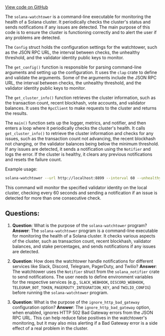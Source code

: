 
[View code on GitHub](https://github.com/solana-labs/solana/blob/master/watchtower/src/main.rs)

The `solana-watchtower` is a command-line executable for monitoring the health of a Solana cluster. It periodically checks the cluster's status and sends notifications if any issues are detected. The main purpose of this code is to ensure the cluster is functioning correctly and to alert the user if any problems are detected.

The `Config` struct holds the configuration settings for the watchtower, such as the JSON RPC URL, the interval between checks, the unhealthy threshold, and the validator identity public keys to monitor.

The `get_config()` function is responsible for parsing command-line arguments and setting up the configuration. It uses the `clap` crate to define and validate the arguments. Some of the arguments include the JSON RPC URL, the interval between checks, the unhealthy threshold, and the validator identity public keys to monitor.

The `get_cluster_info()` function retrieves the cluster information, such as the transaction count, recent blockhash, vote accounts, and validator balances. It uses the `RpcClient` to make requests to the cluster and returns the results.

The `main()` function sets up the logger, metrics, and notifier, and then enters a loop where it periodically checks the cluster's health. It calls `get_cluster_info()` to retrieve the cluster information and checks for any issues, such as the transaction count not advancing, the recent blockhash not changing, or the validator balances being below the minimum threshold. If any issues are detected, it sends a notification using the `Notifier` and logs the error. If the cluster is healthy, it clears any previous notifications and resets the failure count.

Example usage:

```sh
solana-watchtower --url http://localhost:8899 --interval 60 --unhealthy-threshold 1 --validator-identity <VALIDATOR_IDENTITY_PUBKEY>
```

This command will monitor the specified validator identity on the local cluster, checking every 60 seconds and sending a notification if an issue is detected for more than one consecutive check.
## Questions: 
 1. **Question**: What is the purpose of the `solana-watchtower` program?
   **Answer**: The `solana-watchtower` program is a command-line executable for monitoring the health of a Solana cluster. It checks various aspects of the cluster, such as transaction count, recent blockhash, validator balances, and stake percentages, and sends notifications if any issues are detected.

2. **Question**: How does the watchtower handle notifications for different services like Slack, Discord, Telegram, PagerDuty, and Twilio?
   **Answer**: The watchtower uses the `Notifier` struct from the `solana_notifier` crate to send notifications. The user needs to define environment variables for the respective services (e.g., `SLACK_WEBHOOK`, `DISCORD_WEBHOOK`, `TELEGRAM_BOT_TOKEN`, `PAGERDUTY_INTEGRATION_KEY`, and `TWILIO_CONFIG`) before running the `solana-watchtower` program.

3. **Question**: What is the purpose of the `ignore_http_bad_gateway` configuration option?
   **Answer**: The `ignore_http_bad_gateway` option, when enabled, ignores HTTP 502 Bad Gateway errors from the JSON RPC URL. This can help reduce false positives in the watchtower's monitoring, but it may also miss alerting if a Bad Gateway error is a side effect of a real problem in the cluster.